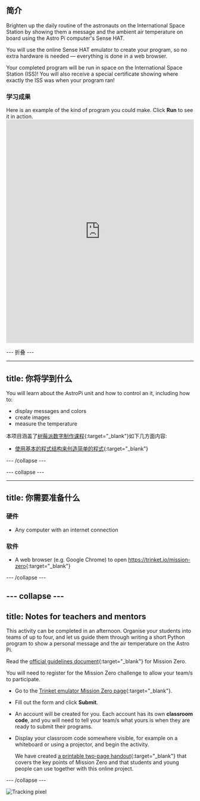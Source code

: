 ## 简介

Brighten up the daily routine of the astronauts on the International Space Station by showing them a message and the ambient air temperature on board using the Astro Pi computer's Sense HAT.

You will use the online Sense HAT emulator to create your program, so no extra hardware is needed — everything is done in a web browser.

Your completed program will be run in space on the International Space Station (ISS)! You will also receive a special certificate showing where exactly the ISS was when your program ran!

### 学习成果

Here is an example of the kind of program you could make. Click **Run** to see it in action. <iframe src="https://trinket.io/embed/python/069f6138f7?outputOnly=true&start=result" width="100%" height="600" frameborder="0" marginwidth="0" marginheight="0" allowfullscreen mark="crwd-mark"></iframe> 

\--- 折叠 \---

* * *

## title: 你将学到什么

You will learn about the AstroPi unit and how to control an it, including how to:

+ display messages and colors
+ create images
+ measure the temperature

本项目涵盖了[树莓派数字制作课程](http://rpf.io/curriculum){:target="_blank"}如下几方面内容:

+ [使用基本的程式结构来创造简单的程式](https://curriculum.raspberrypi.org/programming/creator/){:target="_blank"}

\--- /collapse \---

\--- collapse \---

* * *

## title: 你需要准备什么

### 硬件

+ Any computer with an internet connection

### 软件

+ A web browser (e.g. Google Chrome) to open <https://trinket.io/mission-zero>{:target="_blank"}

\--- /collapse \---

## \--- collapse \---

## title: Notes for teachers and mentors

This activity can be completed in an afternoon. Organise your students into teams of up to four, and let us guide them through writing a short Python program to show a personal message and the air temperature on the Astro Pi.

Read the [official guidelines document](https://astro-pi.org/wp-content/uploads/2018/09/Astro_Pi_Mission_Zero_Guidelines_2018_19_V12_pages.pdf){:target="_blank"} for Mission Zero.

You will need to register for the Mission Zero challenge to allow your team/s to participate.

+ Go to the [Trinket emulator Mission Zero page](https://trinket.io/mission-zero/register){:target="_blank"}.

+ Fill out the form and click **Submit**.

+ An account will be created for you. Each account has its own **classroom code**, and you will need to tell your team/s what yours is when they are ready to submit their programs.

+ Display your classroom code somewhere visible, for example on a whiteboard or using a projector, and begin the activity.
    
    We have created [a printable two-page handout](https://astro-pi.org/astro_pi_mission_zero_project_print_out_v10_print/){:target="_blank"} that covers the key points of Mission Zero and that students and young people can use together with this online project.

\--- /collapse \---

![Tracking pixel](https://code.org/api/hour/begin_raspberrypi_astropi.png)